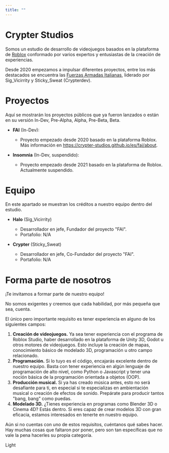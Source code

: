```yaml
---
title: ""
---
```

<h1 id="crypter-studios">Crypter Studios</h1>
<p>Somos un estudio de desarrollo de videojuegos basados en la plataforma de <a href="https://www.roblox.com">Roblox</a> conformado por varios expertos y entusiastas de la creación de experiencias.</p>
<p>Desde 2020 empezamos a impulsar diferentes proyectos, entre los más destacados se encuentra las <a href="https://crypter-studios.github.io/es/fai/about">Fuerzas Armadas Italianas</a>, liderado por Sig_Vicirrity y Sticky_Sweat (Crypterdev).</p>
<h1 id="proyectos">Proyectos</h1>
<p>Aquí se mostrarán los proyectos públicos que ya fueron lanzados o están en su versión In-Dev, Pre-Alpha, Alpha, Pre-Beta, Beta.</p>
<ul>
<li><p><b>FAI</b> (In-Dev):</p>
<ul>
<li>Proyecto empezado desde 2020 basado en la plataforma Roblox. Más información en <a href="https://crypter-studios.github.io/es/fai/about">https://crypter-studios.github.io/es/fai/about</a>.</li>
</ul>
</li>
<li><p><b>Insomnia</b> (In-Dev, suspendido):</p>
<ul>
<li>Proyecto empezado desde 2021 basado en la plataforma de Roblox. Actualmente suspendido.</li>
</ul>
</li>
</ul>
<h1 id="equipo">Equipo</h1>
<p>En este apartado se muestran los créditos a nuestro equipo dentro del estudio.</p>
<ul>
<li><p><b>Halo</b> (Sig_Vicirrity)</p>
<ul>
<li>Desarrollador en jefe, Fundador del proyecto &quot;FAI&quot;.</li>
<li>Portafolio: N/A</li>
</ul>
</li>
<li><p><b>Crypter</b> (Sticky_Sweat)</p>
<ul>
<li>Desarrollador en jefe, Co-Fundador del proyecto &quot;FAI&quot;.</li>
<li>Portafolio: N/A</li>
</ul>
</li>
</ul>
<h1 id="forma-parte-de-nosotros">Forma parte de nosotros</h1>
<p>¡Te invitamos a formar parte de nuestro equipo!</p>
<p>No somos exigentes y creemos que cada habilidad, por más pequeña que sea, cuenta.</p>
<p>El único pero importante requisito es tener experiencia en alguno de los siguientes campos:</p>
<ol>
<li><b>Creación de videojuegos.</b> Ya sea tener experiencia con el programa de Roblox Studio, haber desarrollado en la plataforma de Unity 3D, Godot u otros motores de videojuegos. Esto incluye la creación de mapas, conocimiento básico de modelado 3D, programación u otro campo relacionado.</li>
<li><b>Programación.</b> Si lo tuyo es el código, encajarás excelente dentro de nuestro equipo. Basta con tener experiencia en algún lenguaje de programación de alto nivel, como Python o Javascript y tener una noción básica de la programación orientada a objetos (OOP).</li>
<li><b>Producción musical.</b> Si ya has creado música antes, esto no será desafiante para ti, en especial si te especializas en ambientación musical o creación de efectos de sonido. Prepárate para producir tantos &quot;bang, bang&quot; como puedas.</li>
<li><b>Modelado 3D.</b> ¿Tienes experiencia en programas como Blender 3D o Cinema 4D? Estás dentro. Si eres capaz de crear modelos 3D con gran eficacia, estamos interesados en tenerte en nuestro equipo.</li>
</ol>
<p>Aún si no cuentas con uno de estos requisitos, cuéntanos qué sabes hacer. Hay muchas cosas que faltaron por poner, pero son tan específicas que no vale la pena hacerles su propia categoría.</p>
<!-- CSS Styles -->
<style>
  body {
    transition: background-color 0.3s, color 0.3s;
  }

  /* Estilos del botón toggle */
  .dark-mode-toggle {
    position: fixed;
    top: 10px;
    right: 10px;
    width: 50px;
    height: 30px;
    background-color: #ddd;
    border-radius: 15px;
    cursor: pointer;
    display: flex;
    align-items: center;
    justify-content: center;
    transition: background-color 0.3s;
  }

  .dark-mode-toggle:hover {
    background-color: #bbb;
  }

  .dark-mode-toggle:active {
    background-color: #999;
  }

  .dark-mode-toggle-label {
    color: #333;
    font-size: 12px;
    font-weight: bold;
    text-transform: uppercase;
  }

  .dark-mode-toggle.dark {
    background-color: #333;
  }

  .dark-mode-toggle.dark .dark-mode-toggle-label {
    color: #fff;
  }

  /* Estilos para modo oscuro */
  body.dark-mode {
    background-color: #0d1117;
    color: #fff;
  }
</style>

<!-- HTML Content -->
<div class="dark-mode-toggle" onclick="toggleDarkMode()">
  <span class="dark-mode-toggle-label">Light</span>
</div>

<script>
  function toggleDarkMode() {
    const body = document.body;
    const darkModeToggle = document.querySelector('.dark-mode-toggle');

    body.classList.toggle('dark-mode');
    darkModeToggle.classList.toggle('dark');

    if (body.classList.contains('dark-mode')) {
      darkModeToggle.innerHTML = '<span class="dark-mode-toggle-label">Dark</span>';
    } else {
      darkModeToggle.innerHTML = '<span class="dark-mode-toggle-label">Light</span>';
    }
  }
</script>
